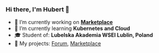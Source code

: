 ### Hi there, I'm Hubert 👋

- 🔭 I’m currently working on <b><a href="https://github.com/huga721/marketplace-app-microservices">Marketplace</a></b>
- 🌱 I’m currently learning <b>Kubernetes and Cloud</b>
- 🎓 Student of: <b>Lubelska Akademia WSEI Lublin, Poland</b>
- 📝 My projects: <a href="https://github.com/huga721/Forum-app">Forum</a>, <a href="https://github.com/huga721/marketplace-app-microservices">Marketplace</a>
